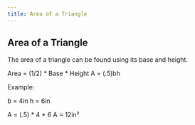 ```yaml
---
title: Area of a Triangle
---
```

## Area of a Triangle

The area of a triangle can be found using its base and height.

Area = (1/2) * Base * Height
A = (.5)bh

Example:

b = 4in
h = 6in

A = (.5) * 4 * 6
A = 12in² 

<!-- The article goes here, in GitHub-flavored Markdown. Feel free to add YouTube videos, images, and CodePen/JSBin embeds  -->

<!-- Please add any articles you think might be helpful to read before writing the article -->



